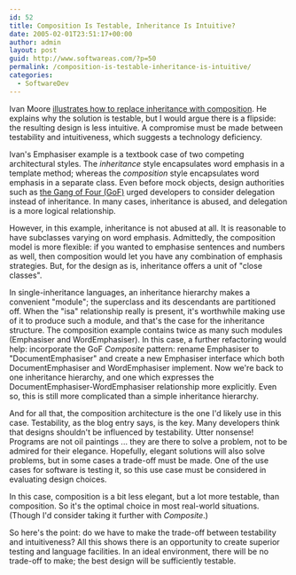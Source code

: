 ```yaml
---
id: 52
title: Composition Is Testable, Inheritance Is Intuitive?
date: 2005-02-01T23:51:17+00:00
author: admin
layout: post
guid: http://www.softwareas.com/?p=50
permalink: /composition-is-testable-inheritance-is-intuitive/
categories:
  - SoftwareDev
---
```

Ivan Moore [illustrates how to replace inheritance with composition](http://ivan.truemesh.com/). He explains why the solution is testable, but I would argue there is a flipside: the resulting design is less intuitive. A compromise must be made between testability and intuitiveness, which suggests a technology deficiency.

Ivan's Emphasiser example is a textbook case of two competing architectural styles. The *inheritance* style encapsulates word emphasis in a template method; whereas the *composition* style encapsulates word emphasis in a separate class. Even before mock objects, design authorities such as [the Gang of Four (GoF)](http://mahemoff.com/paper/software/learningGoFPatterns/) urged developers to consider delegation instead of inheritance. In many cases, inheritance is abused, and delegation is a more logical relationship.

However, in this example, inheritance is not abused at all. It is reasonable to have subclasses varying on word emphasis. Admittedly, the composition model is more flexible: if you wanted to emphasise sentences and numbers as well, then composition would let you have any combination of emphasis strategies. But, for the design as is, inheritance offers a unit of "close classes".

In single-inheritance languages, an inheritance hierarchy makes a convenient "module"; the superclass and its descendants are partitioned off. When the "isa" relationship really is present, it's worthwhile making use of it to produce such a module, and that's the case for the inheritance structure. The composition example contains twice as many such modules (Emphasiser and WordEmphasiser).  In this case, a further refactoring would help: incorporate the GoF *Composite* pattern: rename Emphasiser to "DocumentEmphasiser" and create a new Emphasiser interface which both DocumentEmphasiser and WordEmphasiser implement. Now we're back to one inheritance hierarchy, and one which expresses the DocumentEmphasiser-WordEmphasiser relationship more explicitly. Even so, this is still more complicated than a simple inheritance hierarchy.

And for all that, the composition architecture is the one I'd likely use in this case. Testability, as the blog entry says, is the key. Many developers think that designs shouldn't be influenced by testability. Utter nonsense! Programs are not oil paintings ... they are there to solve a problem, not to be admired for their elegance. Hopefully, elegant solutions will also solve problems, but in some cases a trade-off must be made. One of the use cases for software is testing it, so this use case must be considered in evaluating design choices.

In this case, composition is a bit less elegant, but a lot more testable, than composition. So it's the optimal choice in most real-world situations. (Though I'd consider taking it further with *Composite*.)

So here's the point: do we have to make the trade-off between testability and intuitiveness? All this shows there is an opportunity to create superior testing and language facilities. In an ideal environment, there will be no trade-off to make; the best design will be sufficiently testable.